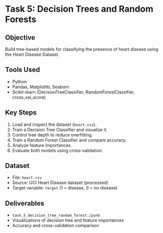 
# Task 5: Decision Trees and Random Forests

## Objective
Build tree-based models for classifying the presence of heart disease using the Heart Disease Dataset.

## Tools Used
- Python
- Pandas, Matplotlib, Seaborn
- Scikit-learn (DecisionTreeClassifier, RandomForestClassifier, cross_val_score)

## Key Steps
1. Load and inspect the dataset (`heart.csv`).
2. Train a Decision Tree Classifier and visualize it.
3. Control tree depth to reduce overfitting.
4. Train a Random Forest Classifier and compare accuracy.
5. Analyze feature importances.
6. Evaluate both models using cross-validation.

## Dataset
- File: `heart.csv`
- Source: UCI Heart Disease dataset (processed)
- Target variable: `target` (1 = disease, 0 = no disease)

## Deliverables
- `task_5_decision_tree_random_forest.ipynb`
- Visualizations of decision tree and feature importances
- Accuracy and cross-validation comparison
